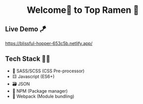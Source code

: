 <h1 align="center">Welcome👋 to Top Ramen 🎏</h1>

## Live Demo 🪁

https://blissful-hopper-653c5b.netlify.app/

## Tech Stack 👩‍💻

- 🌈 SASS/SCSS (CSS Pre-processor)
- 🟨 Javascript (ES6+)
- 🗃️ JSON
- 🏬 NPM (Package manager)
- 🧳 Webpack (Module bundling)
